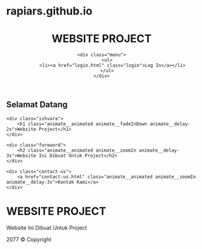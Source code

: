 # rapiars.github.io
<html lang="en">
<head>
    <meta charset="UTF-8">
    <meta name="viewport" content="width=device-width, initial-scale=1.0">
    <link rel="stylesheet" href="home.css">
    <link
        rel="stylesheet"
        href="https://cdnjs.cloudflare.com/ajax/libs/animate.css/4.1.1/animate.min.css"
        />
    <link
        rel="stylesheet"
        href="https://fonts.googleapis.com/css2?family=Teko:wght@600&display=swap"
        >
    <title>Home</title>
</head>

<body>
<!--Header-->
<header>
    <div class="logo">
        <h1>WEBSITE PROJECT</h1>
    </div>

    <div class="menu">
        <ul>
            <li><a href="login.html" class="login">Log In</a></li>
        </ul>
    </div>
</header>
<!--End Header-->

<!--Content-->
<div class="one">
    <div class="greet">
        <h2 class="animate__animated animate__fadeInDown animate__delay-1s">Selamat Datang</h2>
    </div>

    <div class="ishvara">
        <h1 class="animate__animated animate__fadeInDown animate__delay-2s">Website Project</h1>
    </div>

    <div class="foreword">
        <h2 class="animate__animated animate__zoomIn animate__delay-3s">Website Ini Dibuat Untuk Project</h2>
    </div>

    <div class="contact-us">
        <a href="contact-us.html" class="animate__animated animate__zoomIn animate__delay-3s">Kontak Kami</a>
    </div>
</div>
<!--End Content-->

<!--Footer-->
<footer>
    <h1>WEBSITE PROJECT</h1>
    <p>Website Ini Dibuat Untuk Project</p>
    <p>2077 &copy; Copyright</p>
</footer>
<!--Cover Footer-->
</body>

</html>
